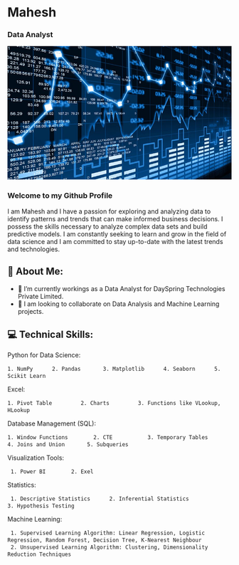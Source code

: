 # Mahesh
### Data Analyst

<img src = "https://github.com/Mahesh1138459/Mahesh1138459/blob/main/Data%20Science.jpeg" height = 300 width = 100%><img>

### Welcome to my Github Profile

I am Mahesh and I have a passion for exploring and analyzing data to identify patterns and trends that can make informed business decisions. I possess the skills necessary to analyze complex data sets and build predictive models. I am constantly seeking to learn and grow in the field of data science and I am committed to stay up-to-date with the latest trends and technologies.

## 🔗 About Me:

- 🌱 I’m currently workings as a Data Analyst for DaySpring Technologies Private Limited.
- 🌱 I am looking to collaborate on Data Analysis and Machine Learning projects.


## 💻 Technical Skills: 

Python for Data Science: 

    1. NumPy      2. Pandas       3. Matplotlib      4. Seaborn      5. Scikit Learn         
     
Excel: 

    1. Pivot Table         2. Charts         3. Functions like VLookup, HLookup
                
Database Management (SQL):

    1. Window Functions        2. CTE           3. Temporary Tables      4. Joins and Union       5. Subqueries
     
Visualization Tools:

     1. Power BI        2. Exel         
      
Statistics:

     1. Descriptive Statistics      2. Inferential Statistics            3. Hypothesis Testing
      
Machine Learning:

     1. Supervised Learning Algorithm: Linear Regression, Logistic Regression, Random Forest, Decision Tree, K-Nearest Neighbour
     2. Unsupervised Learning Algorithm: Clustering, Dimensionality Reduction Techniques

